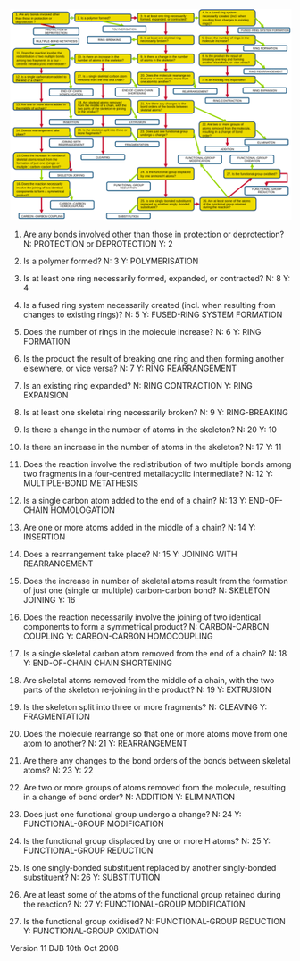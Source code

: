 ![](flowchart_reaction.svg)

1. Are any bonds involved other than those in protection or deprotection?
N: PROTECTION or DEPROTECTION
Y: 2

2. Is a polymer formed?
N: 3
Y: POLYMERISATION

3. Is at least one ring necessarily formed, expanded, or contracted?
N: 8
Y: 4

4. Is a fused ring system necessarily created (incl. when resulting from changes to existing rings)?
N: 5
Y: FUSED-RING SYSTEM FORMATION

5. Does the number of rings in the molecule increase?
N: 6
Y: RING FORMATION

6. Is the product the result of breaking one ring and then forming another elsewhere, or vice versa?
N: 7
Y: RING REARRANGEMENT

7. Is an existing ring expanded?
N: RING CONTRACTION
Y: RING EXPANSION

8. Is at least one skeletal ring necessarily broken?
N: 9
Y: RING-BREAKING

9. Is there a change in the number of atoms in the skeleton?
N: 20
Y: 10

10. Is there an increase in the number of atoms in the skeleton?
N: 17
Y: 11

11. Does the reaction involve the redistribution of two multiple bonds among two fragments in a four-centred metallacyclic intermediate?
N: 12
Y: MULTIPLE-BOND METATHESIS

12. Is a single carbon atom added to the end of a chain?
N: 13
Y: END-OF-CHAIN HOMOLOGATION

13. Are one or more atoms added in the middle of a chain?
N: 14
Y: INSERTION

14. Does a rearrangement take place?
N: 15
Y: JOINING WITH REARRANGEMENT

15. Does the increase in number of skeletal atoms result from the formation of just one (single or multiple) carbon-carbon bond?
N: SKELETON JOINING
Y: 16

16. Does the reaction necessarily involve the joining of two identical components to form a symmetrical product?
N: CARBON-CARBON COUPLING
Y: CARBON-CARBON HOMOCOUPLING

17. Is a single skeletal carbon atom removed from the end of a chain?
N: 18
Y: END-OF-CHAIN CHAIN SHORTENING

18. Are skeletal atoms removed from the middle of a chain, with the two parts of the skeleton re-joining in the product?
N: 19
Y: EXTRUSION

19. Is the skeleton split into three or more fragments?
N: CLEAVING
Y: FRAGMENTATION

20. Does the molecule rearrange so that one or more atoms move from one atom to another?
N: 21
Y: REARRANGEMENT

21. Are there any changes to the bond orders of the bonds between skeletal atoms?
N: 23
Y: 22

22. Are two or more groups of atoms removed from the molecule, resulting in a change of bond order?
N: ADDITION
Y: ELIMINATION

23. Does just one functional group undergo a change?
N: 24
Y: FUNCTIONAL-GROUP MODIFICATION

24. Is the functional group displaced by one or more H atoms?
N: 25
Y: FUNCTIONAL-GROUP REDUCTION

25. Is one singly-bonded substituent replaced by another singly-bonded substituent?
N: 26
Y: SUBSTITUTION

26. Are at least some of the atoms of the functional group retained during the reaction?
N: 27
Y: FUNCTIONAL-GROUP MODIFICATION

27. Is the functional group oxidised?
N: FUNCTIONAL-GROUP REDUCTION
Y: FUNCTIONAL-GROUP OXIDATION

Version 11
DJB
10th Oct 2008
